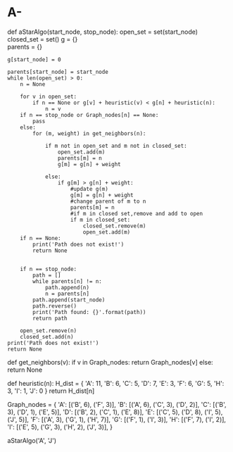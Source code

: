 # A-
def aStarAlgo(start_node, stop_node):
    open_set = set(start_node)
    closed_set = set()
    g = {}              
    parents = {}         
    
    g[start_node] = 0
   
    parents[start_node] = start_node
    while len(open_set) > 0:
        n = None
       
        for v in open_set:
            if n == None or g[v] + heuristic(v) < g[n] + heuristic(n):
                n = v
        if n == stop_node or Graph_nodes[n] == None:
            pass
        else:
            for (m, weight) in get_neighbors(n):
               
                if m not in open_set and m not in closed_set:
                    open_set.add(m)
                    parents[m] = n
                    g[m] = g[n] + weight
                
                else:
                    if g[m] > g[n] + weight:
                        #update g(m)
                        g[m] = g[n] + weight
                        #change parent of m to n
                        parents[m] = n
                        #if m in closed set,remove and add to open
                        if m in closed_set:
                            closed_set.remove(m)
                            open_set.add(m)
        if n == None:
            print('Path does not exist!')
            return None
        
       
        if n == stop_node:
            path = []
            while parents[n] != n:
                path.append(n)
                n = parents[n]
            path.append(start_node)
            path.reverse()
            print('Path found: {}'.format(path))
            return path
      
        open_set.remove(n)
        closed_set.add(n)
    print('Path does not exist!')
    return None


def get_neighbors(v):
    if v in Graph_nodes:
        return Graph_nodes[v]
    else:
        return None
   
def heuristic(n):
    H_dist = {
        'A': 11,
        'B': 6,
        'C': 5,
        'D': 7,
        'E': 3,
        'F': 6,
        'G': 5,
        'H': 3,
        'I': 1,
        'J': 0
    }
    return H_dist[n]


Graph_nodes = {
    'A': [('B', 6), ('F', 3)],
    'B': [('A', 6), ('C', 3), ('D', 2)],
    'C': [('B', 3), ('D', 1), ('E', 5)],
    'D': [('B', 2), ('C', 1), ('E', 8)],
    'E': [('C', 5), ('D', 8), ('I', 5), ('J', 5)],
    'F': [('A', 3), ('G', 1), ('H', 7)],
    'G': [('F', 1), ('I', 3)],
    'H': [('F', 7), ('I', 2)],
    'I': [('E', 5), ('G', 3), ('H', 2), ('J', 3)],
}

aStarAlgo('A', 'J')
